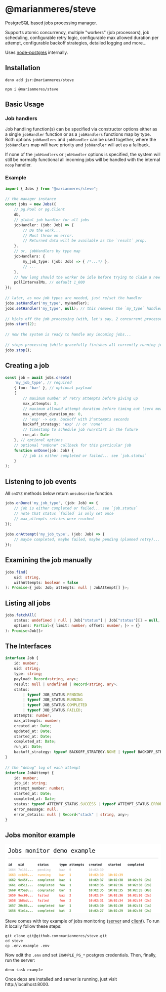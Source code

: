 # @marianmeres/steve

PostgreSQL based jobs processing manager. 

Supports atomic concurrency, multiple "workers" (job processors), job scheduling, 
configurable retry logic, configurable max allowed duration per attempt, configurable backoff 
strategies, detailed logging and more...

Uses [node-postgres](https://node-postgres.com/) internally.

## Installation

```shell
deno add jsr:@marianmeres/steve
```

```shell
npm i @marianmeres/steve
```

## Basic Usage

### Job handlers

Job handling function(s) can be specified via constructor options either as a single
`jobHandler` function or as a `jobHandlers` functions map by type. Both options 
`jobHandlers` and `jobHandler` can be used together, where the `jobHandlers` map will 
have priority and `jobHandler` will act as a fallback.

If none of the `jobHandlers` or `jobHandler` options is specified, the system will still be
normally functional all incoming jobs will be handled with the internal `noop` handler.

### Example

```typescript
import { Jobs } from "@marianmeres/steve";

// the manager instance
const jobs = new Jobs({
    // pg.Pool or pg.Client 
    db, 
    // global job handler for all jobs
    jobHandler: (job: Job) => {
        // Do the work... 
        // Must throw on error.
        // Returned data will be available as the `result` prop.
    },
    // or, jobHandlers by type map
    jobHandlers: {
        my_job_type: (job: Job) => { /*...*/ },
        // ...
    },
    // how long should the worker be idle before trying to claim a new job
    pollIntervalMs, // default 1_000
});

// later, as new job types are needed, just re/set the handler
jobs.setHandler('my_type', myHandler);
jobs.setHandler('my_type', null); // this removes the `my_type` handler altogether

// kicks off the job processing (with, let's say, 2 concurrent processors)
jobs.start(2);

// now the system is ready to handle any incoming jobs...

// stops processing (while gracefully finishes all currently running jobs)
jobs.stop();
```

## Creating a job

```typescript
const job = await jobs.create(
    'my_job_type', // required
    { foo: 'bar' }, // optional payload
    {
        // maximum number of retry attempts before giving up
        max_attempts: 3, 
        // maximum allowed attempt duration before timing out (zero means no limit)
        max_attempt_duration_ms: 0,
        // 'exp' -> exp. backoff with 2^attempts seconds
        backoff_strategy: 'exp' // or 'none' 
        // timestamp to schedule job run/start in the future
        run_at: Date
    }, // optional options
    // optional "onDone" callback for this particular job
    function onDone(job: Job) {
        // job is either completed or failed... see `job.status`
    }
);
```

## Listening to job events

All `onXYZ` methods below return `unsubscribe` function.

```typescript
jobs.onDone('my_job_type', (job: Job) => {
    // job is either completed or failed... see `job.status`
    // note that status `failed` is only set once 
    // max_attempts retries were reached
});

jobs.onAttempt('my_job_type', (job: Job) => {
    // maybe completed, maybe failed, maybe pending (planned retry)... see `job.status`
});
```

## Examining the job manually

```typescript
jobs.find(
    uid: string,
    withAttempts: boolean = false
): Promise<{ job: Job; attempts: null | JobAttempt[] }>;
```

## Listing all jobs

```typescript
jobs.fetchAll(
    status: undefined | null | Job["status"] | Job["status"][] = null,
    options: Partial<{ limit: number; offset: number; }> = {}
): Promise<Job[]>
```

## The Interfaces

```typescript
interface Job {
    id: number;
    uid: string;
    type: string;
    payload: Record<string, any>;
    result: null | undefined | Record<string, any>;
    status:
        | typeof JOB_STATUS.PENDING
        | typeof JOB_STATUS.RUNNING
        | typeof JOB_STATUS.COMPLETED
        | typeof JOB_STATUS.FAILED;
    attempts: number;
    max_attempts: number;
    created_at: Date;
    updated_at: Date;
    started_at: Date;
    completed_at: Date;
    run_at: Date;
    backoff_strategy: typeof BACKOFF_STRATEGY.NONE | typeof BACKOFF_STRATEGY.EXP;
}

// the "debug" log of each attempt
interface JobAttempt {
    id: number;
    job_id: string;
    attempt_number: number;
    started_at: Date;
    completed_at: Date;
    status: typeof ATTEMPT_STATUS.SUCCESS | typeof ATTEMPT_STATUS.ERROR;
    error_message: null;
    error_details: null | Record<"stack" | string, any>;
}
```

## Jobs monitor example

![](./demo-monitor.png "Demo monitor")

Steve comes with toy example of jobs monitoring ([server](example/server.ts) 
and [client](example/index.html)). To run it locally follow these steps:

```shell
git clone git@github.com:marianmeres/steve.git
cd steve
cp .env.example .env
```

Now edit the `.env` and set `EXAMPLE_PG_*` postgres credentials. Then, finally, 
run the server:

```shell
deno task example
```

Once deps are installed and server is running, just visit http://localhost:8000.
